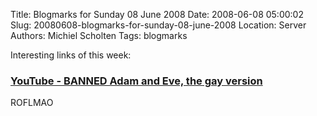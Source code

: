 Title: Blogmarks for Sunday 08 June 2008
Date: 2008-06-08 05:00:02
Slug: 20080608-blogmarks-for-sunday-08-june-2008
Location: Server
Authors: Michiel Scholten
Tags: blogmarks

<p>Interesting links of this week:</p>
<h3><a href="http://www.youtube.com/watch?v=zKAW96N-Vms">YouTube - BANNED Adam and Eve, the gay version</a></h3>
<p>ROFLMAO</p>
